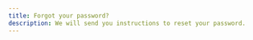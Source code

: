 ```yaml
---
title: Forgot your password?
description: We will send you instructions to reset your password.
---
```

